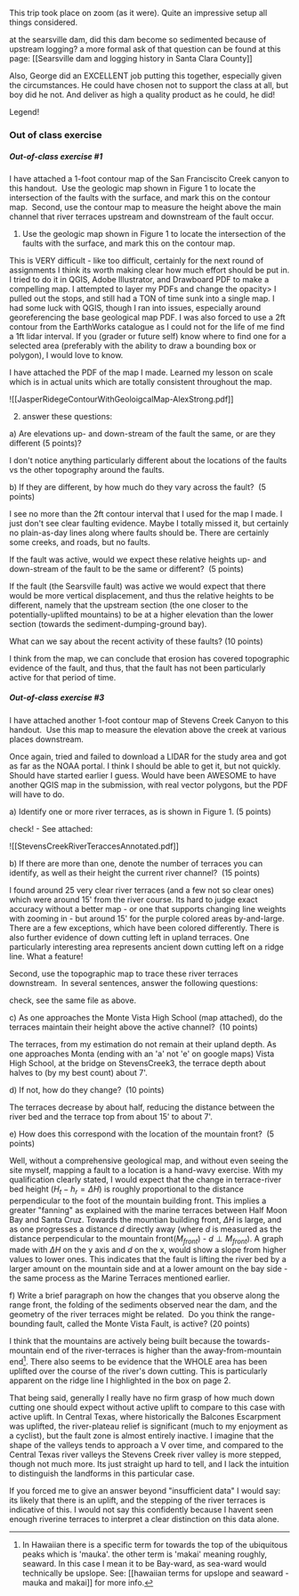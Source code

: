 This trip took place on zoom (as it were). Quite an impressive setup all things considered.


at the searsville dam, did this dam become so sedimented because of upstream logging?
a more formal ask of that question can be found at this page: [[Searsville dam and logging history in Santa Clara County]]

Also, George did an EXCELLENT job putting this together, especially given the circumstances. He could have chosen not to support the class at all, but boy did he not. And deliver as high a quality product as he could, he did!

Legend!


### Out of class exercise

##### Out-of-class exercise #1
I have attached a 1-foot contour map of the San Franciscito Creek canyon to this handout.  Use the geologic map shown in Figure 1 to locate the intersection of the faults with the surface, and mark this on the contour map.  Second, use the contour map to measure the height above the main channel that river terraces upstream and downstream of the fault occur.  

1) Use the geologic map shown in Figure 1 to locate the intersection of the faults with the surface, and mark this on the contour map.

This is VERY difficult - like too difficult, certainly for the next round of assignments I think its worth making clear how much effort should be put in. I tried to do it in QGIS, Adobe Illustrator, and Drawboard PDF to make a compelling map. I attempted to layer my PDFs and change the opacity> I pulled out the stops, and still had a TON of time sunk into a single map. I had some luck with QGIS, though I ran into issues, especially around georeferencing the base geological map PDF. I was also forced to use a 2ft contour from the EarthWorks catalogue as I could not for the life of me find a 1ft lidar interval. If you (grader or future self) know where to find one for a selected area (preferably with the ability to draw a bounding box or polygon), I would love to know. 

I have attached the PDF of the map I made. Learned my lesson on scale which is in actual units which are totally consistent throughout the map.

![[JasperRidegeContourWithGeoloigcalMap-AlexStrong.pdf]]

2) answer these questions:

a) Are elevations up- and down-stream of the fault the same, or are they different (5 points)?

I don't notice anything particularly different about the locations of the faults vs the other topography around the faults.  

b) If they are different, by how much do they vary across the fault?  (5 points)

I see no more than the 2ft contour interval that I used for the map I made. I just don't see clear faulting evidence. Maybe I totally missed it, but certainly no plain-as-day lines along where faults should be. There are certainly some creeks, and roads, but no faults.

If the fault was active, would we expect these relative heights up- and down-stream of the fault to be the same or different?  (5 points)

If the fault (the Searsville fault) was active we would expect that there would be more vertical displacement, and thus the relative heights to be different, namely that the upstream section (the one closer to the potentially-uplifted mountains) to be at a higher elevation than the lower section (towards the sediment-dumping-ground bay).

What can we say about the recent activity of these faults? (10 points)

I think from the map, we can conclude that erosion has covered topographic evidence of the fault, and thus, that the fault has not been particularly active for that period of time.



##### Out-of-class exercise #3
I have attached another 1-foot contour map of Stevens Creek Canyon to this handout.  Use this map to measure the elevation above the creek at various places downstream.  

Once again, tried and failed to download a LIDAR for the study area and got as far as the NOAA portal. I think I should be able to get it, but not quickly. Should have started earlier I guess. Would have been AWESOME to have another QGIS map in the submission, with real vector polygons, but the PDF will have to do.

a) Identify one or more river terraces, as is shown in Figure 1. (5 points) 

check! - See attached:

![[StevensCreekRiverTeraccesAnnotated.pdf]]

b) If there are more than one, denote the number of terraces you can identify, as well as their height the current river channel?  (15 points)

I found around 25 very clear river terraces (and a few not so clear ones) which were around 15' from the river course. Its hard to judge exact accuracy without a better map - or one that supports changing line weights with zooming in - but around 15' for the purple colored areas by-and-large. There are a few exceptions, which have been colored differently. 
There is also further evidence of down cutting left in upland terraces. One particularly interesting area represents ancient down cutting left on a ridge line. What a feature!

Second, use the topographic map to trace these river terraces downstream.  In several sentences, answer the following questions:

check, see the same file as above.

c) As one approaches the Monte Vista High School (map attached), do the terraces maintain their height above the active channel?  (10 points) 

The terraces, from my estimation do not remain at their upland depth. As one approaches Monta (ending with an 'a' not 'e' on google maps) Vista High School, at the bridge on StevensCreek3, the terrace depth about halves to (by my best count) about 7'.

d) If not, how do they change?  (10 points) 

The terraces decrease by about half, reducing the distance between the river bed and the terrace top from about 15' to about 7'.

e) How does this correspond with the location of the mountain front?  (5 points) 

Well, without a comprehensive geological map, and without even seeing the site myself, mapping a fault to a location is a hand-wavy exercise. With my qualification clearly stated, I would expect that the change in terrace-river bed height ($H_t - h_r = \Delta H$) is roughly proportional to the distance perpendicular to the foot of the mountain building front. This implies a greater "fanning" as explained with the marine terraces between Half Moon Bay and Santa Cruz. Towards the mountian building front, $\Delta H$ is large, and as one progresses a distance $d$ directly away (where $d$ is measured as the distance perpendicular to the mountain front($M_{front}$) - $d \perp M_{front}$). A graph made with $\Delta H$ on the y axis and $d$ on the x, would show a slope from higher values to lower ones. This indicates that the fault is lifting the river bed by a larger amount on the mountain side and at a lower amount on the bay side - the same process as the Marine Terraces mentioned earlier.

f) Write a brief paragraph on how the changes that you observe along the range front, the folding of the sediments observed near the dam, and the geometry of the river terraces might be related.  Do you think the range-bounding fault, called the Monte Vista Fault, is active? (20 points)

I think that the mountains are actively being built because the towards-mountain end of the river-terraces is higher than the away-from-mountain end[^1]. There also seems to be evidence that the WHOLE area has been uplifted over the course of the river's down cutting. This is particularly apparent on the ridge line I highlighted in the box on page 2. 

That being said, generally I really have no firm grasp of how much down cutting one should expect without active uplift to compare to this case with active uplift. In Central Texas, where historically the Balcones Escarpment was uplifted, the river-plateau relief is significant (much to my enjoyment as a cyclist), but the fault zone is almost entirely inactive. I imagine that the shape of the valleys tends to approach a V over time, and compared to the Central Texas river valleys the Stevens Creek river valley is more stepped, though not much more. Its just straight up hard to tell, and I lack the intuition to distinguish the landforms in this particular case. 

If you forced me to give an answer beyond "insufficient data" I would say: its likely that there is an uplift, and the stepping of the river terraces is indicative of this. I would not say this confidently because I havent seen enough riverine terraces to interpret a clear distinction on this data alone.

[^1]:  In Hawaiian there is a specific term for towards the top of the ubiquitous peaks which is 'mauka'. the other term is 'makai' meaning roughly, seaward. In this case I mean it to be Bay-ward, as sea-ward would technically be upslope. See: [[hawaiian terms for upslope and seaward - mauka and makai]] for more info.